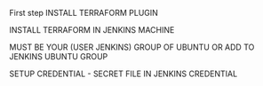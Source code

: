 First step INSTALL TERRAFORM PLUGIN

INSTALL TERRAFORM IN JENKINS MACHINE

MUST BE YOUR (USER JENKINS) GROUP OF UBUNTU OR ADD TO JENKINS UBUNTU GROUP

SETUP CREDENTIAL - SECRET FILE IN JENKINS CREDENTIAL 
